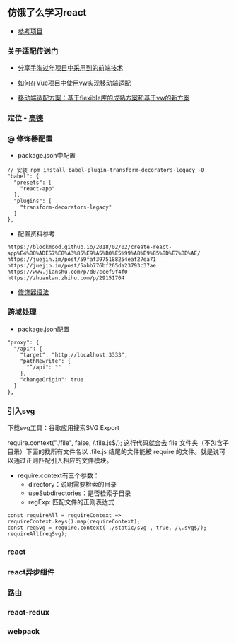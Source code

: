 ## 仿饿了么学习react

- [参考项目](https://github.com/gaojingran/react-eleme.git "参考项目")



### 关于适配传送门

- [分享手淘过年项目中采用到的前端技术](https://www.w3cplus.com/css/taobao-2018-year.html "分享手淘过年项目中采用到的前端技术")

- [如何在Vue项目中使用vw实现移动端适配](https://www.w3cplus.com/css/taobao-2018-year.html "如何在Vue项目中使用vw实现移动端适配")

- [移动端适配方案：基于flexible库的成熟方案和基于vw的新方案](https://mobilesite.github.io/2018/02/05/vm-mobile-layout/ "移动端适配方案：基于flexible库的成熟方案和基于vw的新方案")



### 定位 - [高德](https://lbs.amap.com/api/javascript-api/reference/location "高德")


### @ 修饰器配置

- package.json中配置

```
// 安装 npm install babel-plugin-transform-decorators-legacy -D
"babel": {
  "presets": [
    "react-app"
  ],
  "plugins": [
    "transform-decorators-legacy"
  ]
},
```

- 配置资料参考

```
https://blockmood.github.io/2018/02/02/create-react-app%E4%B8%ADES7%E8%A3%85%E9%A5%B0%E5%99%A8%E9%85%8D%E7%BD%AE/
https://juejin.im/post/59faf3975188254eaf27ea71
https://juejin.im/post/5abb776bf265da23793c37ae
https://www.jianshu.com/p/d07ccef9f4f0
https://zhuanlan.zhihu.com/p/29151704

```
- [修饰器语法](http://es6.ruanyifeng.com/#docs/decorator "修饰器语法")

### 跨域处理
- package.json配置

```
"proxy": {
  "/api": {
    "target": "http://localhost:3333",
    "pathRewrite": {
      "^/api": ""
    },
    "changeOrigin": true
  }
},

```

### 引入svg

下载svg工具：谷歌应用搜索SVG Export


require.context("./file", false, /.file.js$/);
这行代码就会去 file 文件夹（不包含子目录）下面的找所有文件名以 .file.js 结尾的文件能被 require 的文件。就是说可以通过正则匹配引入相应的文件模块。

- require.context有三个参数：
  - directory：说明需要检索的目录
  - useSubdirectories：是否检索子目录
  - regExp: 匹配文件的正则表达式

```
const requireAll = requireContext => requireContext.keys().map(requireContext);
const reqSvg = require.context('./static/svg', true, /\.svg$/);
requireAll(reqSvg);

```


### react

### react异步组件

### 路由

### react-redux

### webpack





<!-- ![Alt text](http://www.izhangbo.cn/wp-content/themes/minty/img/logo.png "Optional title") -->